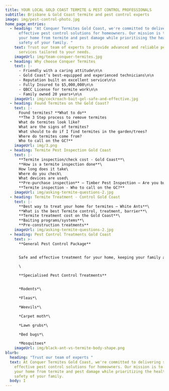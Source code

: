 ```yaml
---
title: YOUR LOCAL GOLD COAST TERMITE & PEST CONTROL PROFESSIONALS
subtitle: Brisbane & Gold Coast termite and pest control experts
image: img/pest-control-photo.jpg
home_page_entries:
  - heading: "At Conquer Termites Gold Coast, we're committed to delivering safe and
      effective pest control solutions for homeowners. Our mission is to protect
      your home from termite and pest damage while prioritising the health and
      safety of your family. "
    text: Trust our team of experts to provide advanced and reliable pest control
      services tailored to your needs.
    imageUrl: img/team-conquer-termites.jpg
  - heading: Why choose Conquer Termites
    text: |-
      - Friendly with a caring attitude\n\n
      - Gold Coast’s best-equipped and experienced technicians\n\n
      - Reputation built on excellent service\n\n
      - Fully Insured to $5,000,000\n\n
      - QBCC License for termite work\n\n
      - Family owned 20 years+\n\n
    imageUrl: img/cockroach-bait-gel-safe-and-effective.jpg
  - heading: Found Termites on the Gold Coast?
    text: |-
      Found termites? **What to do**
      **The 3 Step process to remove termites
      What do termites look like?
      What are the signs of termites?
      What should to do if I find termites in the garden/trees?
      Where do termites come from?
      Who to call on the GC?**
    imageUrl: img/3.png
  - heading: Termite Pest Inspection Gold Coast
    text: |-
      **Termite inspection/check cost - Gold Coast**\
      **How is a termite inspection done**\
      How long does it take\
      Where do you check\
      What devices are used\
      **Pre-purchase inspection** – Timber Pest Inspection – Are you buying?\
      **Termite inspection - Who to call on the GC?**
    imageUrl: img/asking-termite-questions-2.jpg
  - heading: Termite Treatment - Control Gold Coast
    text: |-
      **Best way to treat your home for termites – White Ants**\
      **What is the best Termite control, treatment, barrier**\
      **Termite treatment cost on the Gold Coast**\
      **Baiting programs/systems**\
      **Pre-construction treatments**
    imageUrl: img/asking-termite-questions-2.jpg
  - heading: Pest Control Treatments Gold Coast
    text: >-
      **General Pest Control Package**


      Safe and effective treatment for your home, keeping your family and pets safe.\

      \

      **Specialised Pest Control Treatments**


      *Rodents*\

      *Fleas*\

      *Weevils*\

      *Carpet moth*\

      *Lawn grubs*\

      *Bed bugs*\

      *Mosquitoes*
    imageUrl: img/black-ant-vs-termite-body-shape.png
blurb:
  heading: "Trust our team of experts "
  text: At Conquer Termites Gold Coast, we're committed to delivering safe and
    effective pest control solutions for homeowners. Our mission is to protect
    your home from termite and pest damage while prioritizing the health and
    safety of your family.
  body: I
---
```

